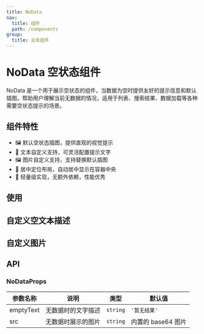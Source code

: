 ```yaml
---
title: NoData
nav:
  title: 组件
  path: /components
group:
  title: 业务组件
---
```


# NoData 空状态组件

NoData 是一个用于展示空状态的组件，当数据为空时提供友好的提示信息和默认插图，帮助用户理解当前无数据的情况，适用于列表、搜索结果、数据加载等各种需要空状态提示的场景。

## 组件特性

- 🖼️ 默认空状态插图，提供直观的视觉提示
- 🎨 文本自定义支持，可灵活配置提示文字
- 🖼️ 图片自定义支持，支持替换默认插图
- 🎯 居中定位布局，自动居中显示在容器中央
- 🧩 轻量级实现，无额外依赖，性能优秀

## 使用

<code src="./demos/demo1.tsx" ></code>

## 自定义空文本描述

<code src="./demos/demo2.tsx" ></code>

## 自定义图片

<code src="./demos/demo3.tsx" ></code>

## API

### NoDataProps

| 参数名称  | 说明               | 类型     | 默认值             |
| --------- | ------------------ | -------- | ------------------ |
| emptyText | 无数据时的文字描述 | `string` | `'暂无结果'`       |
| src       | 无数据时展示的图片 | `string` | 内置的 base64 图片 |

